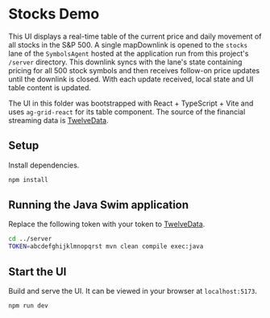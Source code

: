# Stocks Demo

This UI displays a real-time table of the current price and daily movement of all stocks in the S&P 500. A single mapDownlink is opened to the `stocks` lane of the `SymbolsAgent` hosted at the application run from this project's `/server` directory. This downlink syncs with the lane's state containing pricing for all 500 stock symbols and then receives follow-on price updates until the downlink is closed. With each update received, local state and UI table content is updated.

The UI in this folder was bootstrapped with React + TypeScript + Vite and uses `ag-grid-react` for its table component. The source of the financial streaming data is [TwelveData](https://twelvedata.com/).

## Setup

Install dependencies.

```bash
npm install
```

## Running the Java Swim application

Replace the following token with your token to [TwelveData](https://twelvedata.com/).

```bash
cd ../server
TOKEN=abcdefghijklmnopqrst mvn clean compile exec:java
```

## Start the UI

Build and serve the UI. It can be viewed in your browser at `localhost:5173`.

```bash
npm run dev
```
